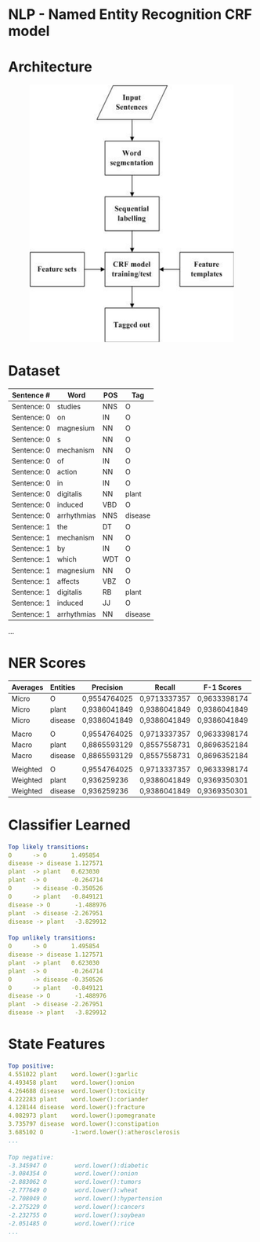 # NLP - Named Entity Recognition CRF model

# Architecture

<center><img src="CRF-Architecture.png"/></center>

# Dataset

| Sentence #  | Word        | POS | Tag     |
| ----------- | ----------- | --- | ------- |
| Sentence: 0 | studies     | NNS | O       |
| Sentence: 0 | on          | IN  | O       |
| Sentence: 0 | magnesium   | NN  | O       |
| Sentence: 0 | s           | NN  | O       |
| Sentence: 0 | mechanism   | NN  | O       |
| Sentence: 0 | of          | IN  | O       |
| Sentence: 0 | action      | NN  | O       |
| Sentence: 0 | in          | IN  | O       |
| Sentence: 0 | digitalis   | NN  | plant   |
| Sentence: 0 | induced     | VBD | O       |
| Sentence: 0 | arrhythmias | NNS | disease |
| Sentence: 1 | the         | DT  | O       |
| Sentence: 1 | mechanism   | NN  | O       |
| Sentence: 1 | by          | IN  | O       |
| Sentence: 1 | which       | WDT | O       |
| Sentence: 1 | magnesium   | NN  | O       |
| Sentence: 1 | affects     | VBZ | O       |
| Sentence: 1 | digitalis   | RB  | plant   |
| Sentence: 1 | induced     | JJ  | O       |
| Sentence: 1 | arrhythmias | NN  | disease |
...

# NER Scores

| Averages | Entities | Precision    | Recall       | F-1 Scores   |
| -------- | -------- | ------------ | ------------ | ------------ |
| Micro    | O        | 0,9554764025 | 0,9713337357 | 0,9633398174 |
| Micro    | plant    | 0,9386041849 | 0,9386041849 | 0,9386041849 |
| Micro    | disease  | 0,9386041849 | 0,9386041849 | 0,9386041849 |
|          |          |              |              |              |
| Macro    | O        | 0,9554764025 | 0,9713337357 | 0,9633398174 |
| Macro    | plant    | 0,8865593129 | 0,8557558731 | 0,8696352184 |
| Macro    | disease  | 0,8865593129 | 0,8557558731 | 0,8696352184 |
|          |          |              |              |              |
| Weighted | O        | 0,9554764025 | 0,9713337357 | 0,9633398174 |
| Weighted | plant    | 0,936259236  | 0,9386041849 | 0,9369350301 |
| Weighted | disease  | 0,936259236  | 0,9386041849 | 0,9369350301 |

# **Classifier Learned**

```yaml
Top likely transitions:
O      -> O       1.495854
disease -> disease 1.127571
plant  -> plant   0.623030
plant  -> O       -0.264714
O      -> disease -0.350526
O      -> plant   -0.849121
disease -> O       -1.488976
plant  -> disease -2.267951
disease -> plant   -3.829912

Top unlikely transitions:
O      -> O       1.495854
disease -> disease 1.127571
plant  -> plant   0.623030
plant  -> O       -0.264714
O      -> disease -0.350526
O      -> plant   -0.849121
disease -> O       -1.488976
plant  -> disease -2.267951
disease -> plant   -3.829912
```

# **State Features**

```yaml
Top positive:
4.551022 plant    word.lower():garlic
4.493458 plant    word.lower():onion
4.264688 disease  word.lower():toxicity
4.222283 plant    word.lower():coriander
4.128144 disease  word.lower():fracture
4.082973 plant    word.lower():pomegranate
3.735797 disease  word.lower():constipation
3.685102 O        -1:word.lower():atherosclerosis
...

Top negative:
-3.345947 O        word.lower():diabetic
-3.084354 O        word.lower():onion
-2.883062 O        word.lower():tumors
-2.777649 O        word.lower():wheat
-2.708049 O        word.lower():hypertension
-2.275229 O        word.lower():cancers
-2.232755 O        word.lower():soybean
-2.051485 O        word.lower():rice
...
```
